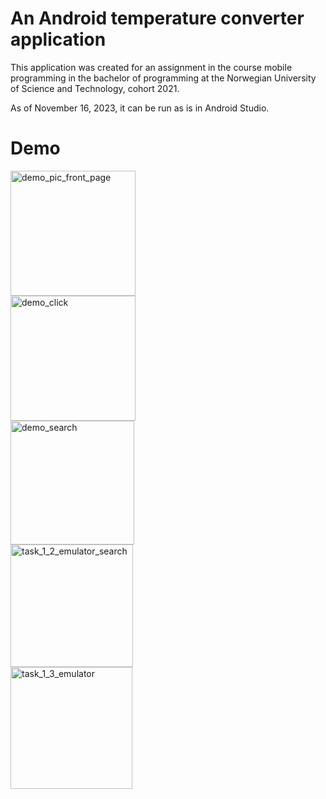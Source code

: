 # An Android temperature converter application

This application was created for an assignment in the course mobile programming in the bachelor of programming at the Norwegian University of Science and Technology, cohort 2021.

As of November 16, 2023, it can be run as is in Android Studio.

# Demo

<img width="200" alt="demo_pic_front_page" src="https://github.com/ArnaudDuhamel/recipee_app/assets/113102976/ef1910d6-cdb9-4b73-9be5-5e6ce4a51bb6">
<br>
<img width="200" alt="demo_click" src="https://github.com/ArnaudDuhamel/recipee_app/assets/113102976/0887bdd1-937d-4b61-b0ba-ca1b5d8154f7">
<br>
<img width="198" alt="demo_search" src="https://github.com/ArnaudDuhamel/recipee_app/assets/113102976/d3c8dcd9-5276-49f4-8775-b6a68c48f936">
<br>
<img width="196" alt="task_1_2_emulator_search" src="https://github.com/ArnaudDuhamel/recipee_app/assets/113102976/79e56a98-b20c-4991-b771-1284f7f672d2">
<br>
<img width="195" alt="task_1_3_emulator" src="https://github.com/ArnaudDuhamel/recipee_app/assets/113102976/d532b5ac-7a7c-49ce-956b-c54bf4cb9645">
